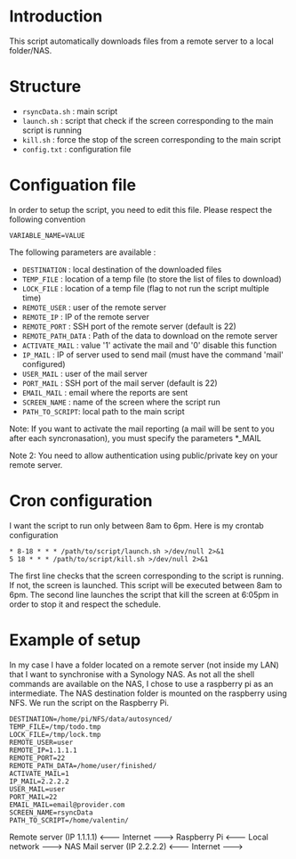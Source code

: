 # Introduction

This script automatically downloads files from a remote server to a local folder/NAS.

# Structure

* `rsyncData.sh` : main script
* `launch.sh` : script that check if the screen corresponding to the main script is running
* `kill.sh` : force the stop of the screen corresponding to the main script
* `config.txt` : configuration file

# Configuation file

In order to setup the script, you need to edit this file. Please respect the following convention

```
VARIABLE_NAME=VALUE
```

The following parameters are available :

* `DESTINATION` : local destination of the downloaded files
* `TEMP_FILE` : location of a temp file (to store the list of files to download)
* `LOCK_FILE` : location of a temp file (flag to not run the script multiple time)
* `REMOTE_USER` : user of the remote server
* `REMOTE_IP` : IP of the remote server
* `REMOTE_PORT` : SSH port of the remote server (default is 22)
* `REMOTE_PATH_DATA` : Path of the data to download on the remote server 
* `ACTIVATE_MAIL` :  value '1' activate the mail and '0' disable this function
* `IP_MAIL` : IP of server used to send mail (must have the command 'mail' configured)
* `USER_MAIL` : user of the mail server
* `PORT_MAIL` : SSH port of the mail server (default is 22)
* `EMAIL_MAIL` : email where the reports are sent
* `SCREEN_NAME` : name of the screen where the script run
* `PATH_TO_SCRIPT`: local path to the main script

Note: If you want to activate the mail reporting (a mail will be sent to you after each syncronasation), you must specify the parameters *_MAIL

Note 2: You need to allow authentication using public/private key on your remote server.

# Cron configuration

I want the script to run only between 8am to 6pm. Here is my crontab configuration

```
* 8-18 * * * /path/to/script/launch.sh >/dev/null 2>&1
5 18 * * * /path/to/script/kill.sh >/dev/null 2>&1
```

The first line checks that the screen corresponding to the script is running. If not, the screen is launched. This script will be executed between 8am to 6pm. The second line launches the script that kill the screen at 6:05pm in order to stop it and respect the schedule.

# Example of setup

In my case I have a folder located on a remote server (not inside my LAN) that I want to synchronise with a Synology NAS. As not all the shell commands are available on the NAS, I chose to use a raspberry pi as an intermediate. The NAS destination folder is mounted on the raspberry using NFS. We run the script on the Raspberry Pi.

```
DESTINATION=/home/pi/NFS/data/autosynced/
TEMP_FILE=/tmp/todo.tmp
LOCK_FILE=/tmp/lock.tmp
REMOTE_USER=user
REMOTE_IP=1.1.1.1
REMOTE_PORT=22
REMOTE_PATH_DATA=/home/user/finished/
ACTIVATE_MAIL=1
IP_MAIL=2.2.2.2
USER_MAIL=user
PORT_MAIL=22
EMAIL_MAIL=email@provider.com
SCREEN_NAME=rsyncData
PATH_TO_SCRIPT=/home/valentin/
```

Remote server (IP 1.1.1.1) <--- Internet ---> Raspberry Pi <--- Local network ---> NAS
Mail server (IP 2.2.2.2)   <--- Internet --->

